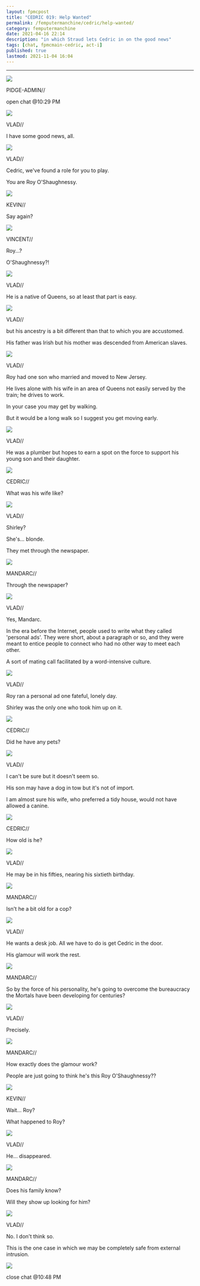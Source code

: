 ```yaml
---
layout: fpmcpost
title: "CEDRIC 019: Help Wanted"
permalink: /femputermanchine/cedric/help-wanted/
category: femputermanchine
date: 2021-04-16 22:14
description: "in which Straud lets Cedric in on the good news"
tags: [chat, fpmcmain-cedric, act-i]
published: true
lastmod: 2021-11-04 16:04
---
```

[//]: # ( 04/16/21  -added)
[//]: # ( 11/04/21  -title added)

*****

<div class="chat-box">
<img src="{{ site.url }}/assets/tb/pidge.jpg" class="chat-portrait" />
<p class="ppl-sez">PIDGE-ADMIN//</p>
<p class="ppl-sez">open chat @10:29 PM</p>
</div>

<div class="chat-box">
<img src="{{ site.url }}/assets/tb/vlad-inctb.jpg" class="chat-portrait" />
<p class="ppl-sez">VLAD//</p>
<p class="ppl-sez">I have some good news, all.</p>
</div>

<div class="chat-box">
<img src="{{ site.url }}/assets/tb/vlad-inctb.jpg" class="chat-portrait" />
<p class="ppl-sez">VLAD//</p>
<p class="ppl-sez">Cedric, we've found a role for you to play.</p>
<p class="ppl-sez">You are Roy O'Shaughnessy.</p>
</div>

<div class="chat-box">
<img src="{{ site.url }}/assets/tb/kevin-car.jpg" class="chat-portrait" />
<p class="ppl-sez">KEVIN//</p>
<p class="ppl-sez">Say again?</p>
</div>

<div class="chat-box">
<img src="{{ site.url }}/assets/tb/vincent-tbfine.jpg" class="chat-portrait" />
<p class="ppl-sez">VINCENT//</p>
<p class="ppl-sez">Roy...?</p>
<p class="ppl-sez">O'Shaughnessy?!</p>
</div>

<div class="chat-box">
<img src="{{ site.url }}/assets/tb/vlad-inctb.jpg" class="chat-portrait" />
<p class="ppl-sez">VLAD//</p>
<p class="ppl-sez">He is a native of Queens, so at least that part is easy.</p>
</div>

<div class="chat-box">
<img src="{{ site.url }}/assets/tb/vlad-inctb.jpg" class="chat-portrait" />
<p class="ppl-sez">VLAD//</p>
<p class="ppl-sez">but his ancestry is a bit different than that to which you are accustomed.</p>
<p class="ppl-sez">His father was Irish but his mother was descended from American slaves.</p>
</div>

<div class="chat-box">
<img src="{{ site.url }}/assets/tb/vlad-inctb.jpg" class="chat-portrait" />
<p class="ppl-sez">VLAD//</p>
<p class="ppl-sez">Roy had one son who married and moved to New Jersey.</p>
<p class="ppl-sez">He lives alone with his wife in an area of Queens not easily served by the train; he drives to work.</p>
<p class="ppl-sez">In your case you may get by walking.</p>
<p class="ppl-sez">But it would be a long walk so I suggest you get moving early.</p>
</div>

<div class="chat-box">
<img src="{{ site.url }}/assets/tb/vlad-inctb.jpg" class="chat-portrait" />
<p class="ppl-sez">VLAD//</p>
<p class="ppl-sez">He was a plumber but hopes to earn a spot on the force to support his young son and their daughter.</p>
</div>

<div class="chat-box">
<img src="{{ site.url }}/assets/tb/cedric-holdsjuice.jpg" class="chat-portrait" />
<p class="ppl-sez">CEDRIC//</p>
<p class="ppl-sez">What was his wife like?</p>
</div>

<div class="chat-box">
<img src="{{ site.url }}/assets/tb/vlad-inctb.jpg" class="chat-portrait" />
<p class="ppl-sez">VLAD//</p>
<p class="ppl-sez">Shirley?</p>
<p class="ppl-sez">She's... blonde.</p>
<p class="ppl-sez">They met through the newspaper.</p>
</div>

<div class="chat-box">
<img src="{{ site.url }}/assets/tb/mandarc-birdseye.jpg" class="chat-portrait" />
<p class="ppl-sez">MANDARC//</p>
<p class="ppl-sez">Through the newspaper?</p>
</div>

<div class="chat-box">
<img src="{{ site.url }}/assets/tb/vlad-inctb.jpg" class="chat-portrait" />
<p class="ppl-sez">VLAD//</p>
<p class="ppl-sez">Yes, Mandarc.</p>
<p class="ppl-sez">In the era before the Internet, people used to write what they called 'personal ads'. They were short, about a paragraph or so, and they were meant to entice people to connect who had no other way to meet each other.</p>
<p class="ppl-sez">A sort of mating call facilitated by a word-intensive culture.</p>
</div>

<div class="chat-box">
<img src="{{ site.url }}/assets/tb/vlad-inctb.jpg" class="chat-portrait" />
<p class="ppl-sez">VLAD//</p>
<p class="ppl-sez">Roy ran a personal ad one fateful, lonely day.</p>
<p class="ppl-sez">Shirley was the only one who took him up on it.</p>
</div>

<div class="chat-box">
<img src="{{ site.url }}/assets/tb/cedric-holdsjuice.jpg" class="chat-portrait" />
<p class="ppl-sez">CEDRIC//</p>
<p class="ppl-sez">Did he have any pets?</p>
</div>

<div class="chat-box">
<img src="{{ site.url }}/assets/tb/vlad-inctb.jpg" class="chat-portrait" />
<p class="ppl-sez">VLAD//</p>
<p class="ppl-sez">I can't be sure but it doesn't seem so.</p>
<p class="ppl-sez">His son may have a dog in tow but it's not of import.</p>
<p class="ppl-sez">I am almost sure his wife, who preferred a tidy house, would not have allowed a canine.</p>
</div>

<div class="chat-box">
<img src="{{ site.url }}/assets/tb/cedric-holdsjuice.jpg" class="chat-portrait" />
<p class="ppl-sez">CEDRIC//</p>
<p class="ppl-sez">How old is he?</p>
</div>

<div class="chat-box">
<img src="{{ site.url }}/assets/tb/vlad-inctb.jpg" class="chat-portrait" />
<p class="ppl-sez">VLAD//</p>
<p class="ppl-sez">He may be in his fifties, nearing his sixtieth birthday.</p>
</div>

<div class="chat-box">
<img src="{{ site.url }}/assets/tb/mandarc-birdseye.jpg" class="chat-portrait" />
<p class="ppl-sez">MANDARC//</p>
<p class="ppl-sez">Isn't he a bit old for a cop?</p>
</div>

<div class="chat-box">
<img src="{{ site.url }}/assets/tb/vlad-inctb.jpg" class="chat-portrait" />
<p class="ppl-sez">VLAD//</p>
<p class="ppl-sez">He wants a desk job. All we have to do is get Cedric in the door.</p>
<p class="ppl-sez">His glamour will work the rest.</p>
</div>

<div class="chat-box">
<img src="{{ site.url }}/assets/tb/mandarc-birdseye.jpg" class="chat-portrait" />
<p class="ppl-sez">MANDARC//</p>
<p class="ppl-sez">So by the force of his personality, he's going to overcome the bureaucracy the Mortals have been developing for centuries?</p>
</div>

<div class="chat-box">
<img src="{{ site.url }}/assets/tb/vlad-inctb.jpg" class="chat-portrait" />
<p class="ppl-sez">VLAD//</p>
<p class="ppl-sez">Precisely.</p>
</div>

<div class="chat-box">
<img src="{{ site.url }}/assets/tb/mandarc-birdseye.jpg" class="chat-portrait" />
<p class="ppl-sez">MANDARC//</p>
<p class="ppl-sez">How exactly does the glamour work?</p>
<p class="ppl-sez">People are just going to think he's this Roy O'Shaughnessy??</p>
</div>

<div class="chat-box">
<img src="{{ site.url }}/assets/tb/kevin-inctb.jpg" class="chat-portrait" />
<p class="ppl-sez">KEVIN//</p>
<p class="ppl-sez">Wait... Roy?</p>
<p class="ppl-sez">What happened to Roy?</p>
</div>

<div class="chat-box">
<img src="{{ site.url }}/assets/tb/vlad-inctb.jpg" class="chat-portrait" />
<p class="ppl-sez">VLAD//</p>
<p class="ppl-sez">He... disappeared.</p>
</div>

<div class="chat-box">
<img src="{{ site.url }}/assets/tb/mandarc-birdseye.jpg" class="chat-portrait" />
<p class="ppl-sez">MANDARC//</p>
<p class="ppl-sez">Does his family know? </p>
<p class="ppl-sez">Will they show up looking for him?</p>
</div>

<div class="chat-box">
<img src="{{ site.url }}/assets/tb/vlad-inctb.jpg" class="chat-portrait" />
<p class="ppl-sez">VLAD//</p>
<p class="ppl-sez">No. I don't think so.</p>
<p class="ppl-sez">This is the one case in which we may be completely safe from external intrusion.</p>
</div>

<div class="chat-box">
<img src="{{ site.url }}/assets/tb/autress-aug.jpg" class="chat-portrait" />
<p class="ppl-sez">close chat @10:48 PM</p>
</div>


